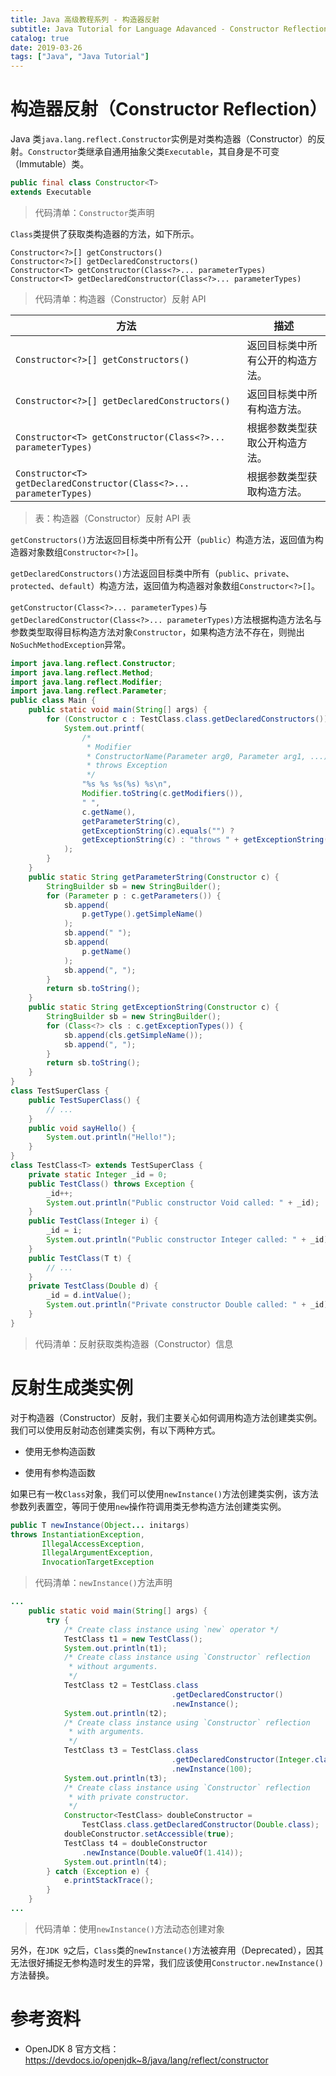 ```yaml
---
title: Java 高级教程系列 - 构造器反射
subtitle: Java Tutorial for Language Adavanced - Constructor Reflection
catalog: true
date: 2019-03-26
tags: ["Java", "Java Tutorial"]
---
```


# 构造器反射（Constructor Reflection）

Java 类`java.lang.reflect.Constructor`实例是对类构造器（Constructor）的反射。`Constructor`类继承自通用抽象父类`Executable`，其自身是不可变（Immutable）类。

```java
public final class Constructor<T>
extends Executable
```
> 代码清单：`Constructor`类声明

`Class`类提供了获取类构造器的方法，如下所示。

```plain
Constructor<?>[] getConstructors()
Constructor<?>[] getDeclaredConstructors()
Constructor<T> getConstructor(Class<?>... parameterTypes)
Constructor<T> getDeclaredConstructor(Class<?>... parameterTypes)
```
> 代码清单：构造器（Constructor）反射 API

| 方法                                                                | 描述                                                          |
| ------------------------------------------------------------------- | ------------------------------------------------------------- |
| `Constructor<?>[] getConstructors()`                                | 返回目标类中所有公开的构造方法。                              |
| `Constructor<?>[] getDeclaredConstructors()`                        | 返回目标类中所有构造方法。                                    |
| `Constructor<T> getConstructor(Class<?>... parameterTypes)`         | 根据参数类型获取公开构造方法。                                |
| `Constructor<T> getDeclaredConstructor(Class<?>... parameterTypes)` | 根据参数类型获取构造方法。                                    |

> 表：构造器（Constructor）反射 API 表

`getConstructors()`方法返回目标类中所有公开（`public`）构造方法，返回值为构造器对象数组`Constructor<?>[]`。

`getDeclaredConstructors()`方法返回目标类中所有（`public`、`private`、`protected`、`default`）构造方法，返回值为构造器对象数组`Constructor<?>[]`。

`getConstructor(Class<?>... parameterTypes)`与`getDeclaredConstructor(Class<?>... parameterTypes)`方法根据构造方法名与参数类型取得目标构造方法对象`Constructor`，如果构造方法不存在，则抛出`NoSuchMethodException`异常。

```java
import java.lang.reflect.Constructor;
import java.lang.reflect.Method;
import java.lang.reflect.Modifier;
import java.lang.reflect.Parameter;
public class Main {
    public static void main(String[] args) {
        for (Constructor c : TestClass.class.getDeclaredConstructors()) {
            System.out.printf(
                /*
                 * Modifier
                 * ConstructorName(Parameter arg0, Parameter arg1, ...)
                 * throws Exception
                 */
                "%s %s %s(%s) %s\n",
                Modifier.toString(c.getModifiers()),
                " ",
                c.getName(),
                getParameterString(c),
                getExceptionString(c).equals("") ?
                getExceptionString(c) : "throws " + getExceptionString(c)
            );
        }
    }
    public static String getParameterString(Constructor c) {
        StringBuilder sb = new StringBuilder();
        for (Parameter p : c.getParameters()) {
            sb.append(
                p.getType().getSimpleName()
            );
            sb.append(" ");
            sb.append(
                p.getName()
            );
            sb.append(", ");
        }
        return sb.toString();
    }
    public static String getExceptionString(Constructor c) {
        StringBuilder sb = new StringBuilder();
        for (Class<?> cls : c.getExceptionTypes()) {
            sb.append(cls.getSimpleName());
            sb.append(", ");
        }
        return sb.toString();
    }
}
class TestSuperClass {
    public TestSuperClass() {
        // ...
    }
    public void sayHello() {
        System.out.println("Hello!");
    }
}
class TestClass<T> extends TestSuperClass {
    private static Integer _id = 0;
    public TestClass() throws Exception {
        _id++;
        System.out.println("Public constructor Void called: " + _id);
    }
    public TestClass(Integer i) {
        _id = i;
        System.out.println("Public constructor Integer called: " + _id);
    }
    public TestClass(T t) {
        // ...
    }
    private TestClass(Double d) {
        _id = d.intValue();
        System.out.println("Private constructor Double called: " + _id);
    }
}
```
> 代码清单：反射获取类构造器（Constructor）信息

# 反射生成类实例

对于构造器（Constructor）反射，我们主要关心如何调用构造方法创建类实例。我们可以使用反射动态创建类实例，有以下两种方式。

- 使用无参构造函数

- 使用有参构造函数

如果已有一枚`Class`对象，我们可以使用`newInstance()`方法创建类实例，该方法参数列表置空，等同于使用`new`操作符调用类无参构造方法创建类实例。

```java
public T newInstance(Object... initargs)
throws InstantiationException,
       IllegalAccessException,
       IllegalArgumentException,
       InvocationTargetException
```
> 代码清单：`newInstance()`方法声明

```java
...
    public static void main(String[] args) {
        try {
            /* Create class instance using `new` operator */
            TestClass t1 = new TestClass();
            System.out.println(t1);
            /* Create class instance using `Constructor` reflection
             * without arguments.
             */
            TestClass t2 = TestClass.class
                                    .getDeclaredConstructor()
                                    .newInstance();
            System.out.println(t2);
            /* Create class instance using `Constructor` reflection
             * with arguments.
             */
            TestClass t3 = TestClass.class
                                    .getDeclaredConstructor(Integer.class)
                                    .newInstance(100);
            System.out.println(t3);
            /* Create class instance using `Constructor` reflection
             * with private constructor.
             */
            Constructor<TestClass> doubleConstructor =
                TestClass.class.getDeclaredConstructor(Double.class);
            doubleConstructor.setAccessible(true);
            TestClass t4 = doubleConstructor
                .newInstance(Double.valueOf(1.414));
            System.out.println(t4);
        } catch (Exception e) {
            e.printStackTrace();
        }
    }
...
```
> 代码清单：使用`newInstance()`方法动态创建对象

另外，在`JDK 9`之后，`Class`类的`newInstance()`方法被弃用（Deprecated），因其无法很好捕捉无参构造时发生的异常，我们应该使用`Constructor.newInstance()`方法替换。

# 参考资料

- OpenJDK 8 官方文档：https://devdocs.io/openjdk~8/java/lang/reflect/constructor

